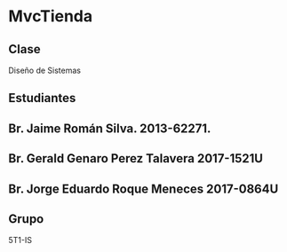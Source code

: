 MvcTienda
=============

Clase
-------
Diseño de Sistemas

Estudiantes
-------
Br. Jaime Román Silva.                            2013-62271.
-
Br. Gerald Genaro Perez Talavera                  2017-1521U
-
Br. Jorge Eduardo Roque Meneces                   2017-0864U
-
Grupo
-------
5T1-IS
